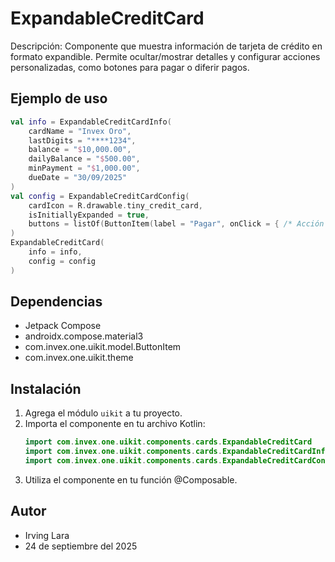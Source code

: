 # ExpandableCreditCard

Descripción: Componente que muestra información de tarjeta de crédito en formato expandible. Permite ocultar/mostrar detalles y configurar acciones personalizadas, como botones para pagar o diferir pagos.

## Ejemplo de uso
```kotlin
val info = ExpandableCreditCardInfo(
    cardName = "Invex Oro",
    lastDigits = "****1234",
    balance = "$10,000.00",
    dailyBalance = "$500.00",
    minPayment = "$1,000.00",
    dueDate = "30/09/2025"
)
val config = ExpandableCreditCardConfig(
    cardIcon = R.drawable.tiny_credit_card,
    isInitiallyExpanded = true,
    buttons = listOf(ButtonItem(label = "Pagar", onClick = { /* Acción */ }, enabled = true))
)
ExpandableCreditCard(
    info = info,
    config = config
)
```

## Dependencias
- Jetpack Compose
- androidx.compose.material3
- com.invex.one.uikit.model.ButtonItem
- com.invex.one.uikit.theme

## Instalación
1. Agrega el módulo `uikit` a tu proyecto.
2. Importa el componente en tu archivo Kotlin:
   ```kotlin
   import com.invex.one.uikit.components.cards.ExpandableCreditCard
   import com.invex.one.uikit.components.cards.ExpandableCreditCardInfo
   import com.invex.one.uikit.components.cards.ExpandableCreditCardConfig
   ```
3. Utiliza el componente en tu función @Composable.

## Autor
- Irving Lara
- 24 de septiembre del 2025

